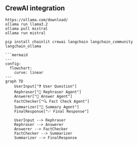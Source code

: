 ## CrewAI integration
```
https://ollama.com/download/
ollama run llama3.2
ollama pull mistral
ollama run mistral

pip install chainlit crewai langchain langchain_community langchain_ollama

```mermaid
---
config:
  flowchart:
    curve: linear
---
graph TD
    UserInput["❓ User Question"]
    Rephraser["🔄 Rephraser Agent"]
    Answerer["📘 Answer Agent"]
    FactChecker["🔍 Fact Check Agent"]
    Summarizer["📝 Summary Agent"]
    FinalResponse["✅ Final Response"]

    UserInput --> Rephraser
    Rephraser --> Answerer
    Answerer --> FactChecker
    FactChecker --> Summarizer
    Summarizer --> FinalResponse
```
